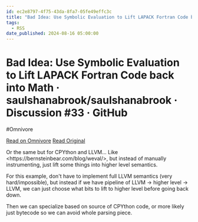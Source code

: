 ```yaml
---
id: ec2e8797-4f75-43da-8fa7-05fe49effc3c
title: "Bad Idea: Use Symbolic Evaluation to Lift LAPACK Fortran Code back into Math · saulshanabrook/saulshanabrook · Discussion #33 · GitHub"
tags:
  - RSS
date_published: 2024-08-16 05:00:00
---
```


# Bad Idea: Use Symbolic Evaluation to Lift LAPACK Fortran Code back into Math · saulshanabrook/saulshanabrook · Discussion #33 · GitHub
#Omnivore

[Read on Omnivore](https://omnivore.app/me/bad-idea-use-symbolic-evaluation-to-lift-lapack-fortran-code-bac-1915bf4c051)
[Read Original](https://github.com/saulshanabrook/saulshanabrook/discussions/33)



Or the same but for CPYthon and LLVM... Like &lt;https:&#x2F;&#x2F;bernsteinbear.com&#x2F;blog&#x2F;weval&#x2F;&gt;, but instead of manually instrumenting, just lift some things into higher level semantics.

For this example, don&#39;t have to implement full LLVM semantics (very hard&#x2F;impossible), but instead if we have pipeline of LLVM -&gt; higher level -&gt; LLVM, we can just choose what bits to lift to higher level before going back down.

Then we can specialize based on source of CPYthon code, or more likely just bytecode so we can avoid whole parsing piece.
